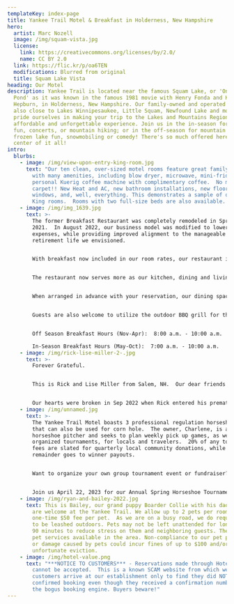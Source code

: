 ```yaml
---
templateKey: index-page
title: Yankee Trail Motel & Breakfast in Holderness, New Hampshire
hero:
  artist: Marc Nozell
  image: /img/squam-vista.jpg
  license:
    link: https://creativecommons.org/licenses/by/2.0/
    name: CC BY 2.0
  link: https://flic.kr/p/oa6TEN
  modifications: Blurred from original
  title: Squam Lake Vista
heading: Our Motel
description: Yankee Trail is located near the famous Squam Lake, or 'On Golden
  Pond' as it was known in the famous 1981 movie with Henry Fonda and Katharine
  Hepburn, in Holderness, New Hampshire. Our family-owned and operated motel is
  also close to Lakes Winnipesaukee, Little Squam, Newfound Lake and more. We
  pride ourselves in making your trip to the Lakes and Mountains Region an
  affordable and unforgettable experience. Join us in the in-season for lake
  fun, concerts, or mountain hiking; or in the off-season for mountain snow,
  frozen lake fun, snowmobiling or comedy! There's so much offered here in the
  center of it all!
intro:
  blurbs:
    - image: /img/view-upon-entry-king-room.jpg
      text: "Our ten clean, over-sized motel rooms feature great family accommodations
        with many amenities, including blow dryer, microwave, mini-fridge, and
        personal Kuerig coffee machine with complimentary coffee.  No more
        carpet!! New Heat and AC, new bathroom installations, new floors, doors,
        windows, and, well, everything. This demonstrates a sample of one of our
        King rooms.  Rooms with two full-size beds are also available.  "
    - image: /img/img_1639.jpg
      text: >-
        The former Breakfast Restaurant was completely remodeled in Spring
        2021.  In August 2022, our business model was modified to lower
        expenses, while providing improved alignment to the manageable
        retirement life we envisioned. 


        With breakfast now included in our room rates, our restaurant is dedicated to serving our motel guests only.  Our guests get to experience that Bed & Breakfast vibe with the luxury of enjoying their own private space, separate from the owners.  


        The restaurant now serves more as our kitchen, dining and living space where we invite our guests to join us for breakfast appetizers while we make your breakfast to order.  We have no menu.  We primarily cook your basic American breakfast options to order or provide homemade specials. 


        When arranged in advance with your reservation, our dining space is available to group guests as a common area for gathering in hot, cold, or inclement weather.  Catered BBQ or alternate Dinner options are available upon request for guests arriving in groups.


        Guests are also welcome to utilize the outdoor BBQ grill for their own use, should you choose to have dinner at 'home'.


        Off Season Breakfast Hours (Nov-Apr):  8:00 a.m. - 10:00 a.m.

        In-Season Breakfast Hours (May-Oct):  7:00 a.m. - 10:00 a.m.
    - image: /img/rick-lise-miller-2-.jpg
      text: >-
        Forever Grateful. 


        This is Rick and Lise Miller from Salem, NH.  Our dear friends who graciously helped get us started - be it tearing down walls, sewing curtains, painting, prepping the restaurant, baking  homemade muffins, painting, serving the omelets and home fries with bacon/sausage, (did I mention painting?), splitting firewood, building campfires, serving crockpot dinners - there was no job too small.  


        Our hearts were broken in Sep 2022 when Rick entered his premature eternal rest.  We remain forever grateful to Lise and Rick for their friendship, support, and for the elbow grease and restaurant expertise they gave us to get started. We are honored to consider their family as our extended family.
    - image: /img/unnamed.jpg
      text: >-
        The Yankee Trail Motel boasts 3 professional regulation horseshoe pits
        that can also be used for corn hole.  The owner, Charlene, is an avid
        horseshoe pitcher and seeks to plan weekly pick up games, as well as
        organized tournaments, for locals and travelers.  20% of any tournament
        fees are slated for quarterly local community donations, while the
        remainder goes to winner payouts.  


        Want to organize your own group tournament event or fundraiser?  Contact Charlene on her personal mobile at 508-717-4777.


        Join us April 22, 2023 for our Annual Spring Horseshoe Tournament.  Locals welcomed and encouraged!
    - image: /img/ryan-and-bailey-2022.jpg
      text: This is Bailey, our grand puppy Boarder Collie with his dad, Ryan. Pets
        are welcome at the Yankee Trail. We allow up to 2 pets per room for a
        one-time $50 fee per pet.  As we are on a busy road, we do require pets
        to be leashed outdoors. Pets may not be left unattended for longer than
        90 minutes to reduce stress on them and neighboring guests. There are
        pet services available in the area. Non-compliance to our pet policies
        or damage caused by pets could incur fines of up to $100 and/or
        unfortunate eviction.
    - image: /img/hotel-value.png
      text: "***NOTICE TO CUSTOMERS*** - Reservations made through HotelValue.com
        cannot be accepted.  This is a known SCAM website from which we have had
        customers arrive at our establishment only to find they did NOT have a
        confirmed booking even though they received a confirmation number from
        the bogus booking engine. Buyers beware!"
---
```


